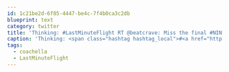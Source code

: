 ```yaml
---
id: 1c21be2d-6f85-4447-be4c-7f4b0ca3c2db
blueprint: text
category: twitter
title: 'Thinking: #LastMinuteFlight RT @beatcrave: Miss the final #NIN tour?  Maybe be in Indio Sunday night.  Just maybe.  --TW #coachella'
caption: 'Thinking: <span class="hashtag hashtag_local">#<a href="http://tweettemp.darylchymko.ca/?tag=lastminuteflight">LastMinuteFlight</a> RT <span class="username username_linked">@<a href="https://twitter.com/beatcrave" title="BeatCrave">beatcrave</a></span>: Miss the final <span class="hashtag hashtag_local">#<a href="http://tweettemp.darylchymko.ca/?tag=nin">NIN</a> tour?  Maybe be in Indio Sunday night.  Just maybe.  --TW <span class="hashtag hashtag_local">#<a href="http://tweettemp.darylchymko.ca/?tag=coachella">coachella</a>'
tags:
  - coachella
  - LastMinuteFlight
---
```


